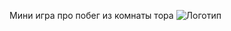 Мини игра про побег из комнаты тора
![Логотип](https://octodex.github.com/images/orderedlistocat.png "Логотип GitHub")
